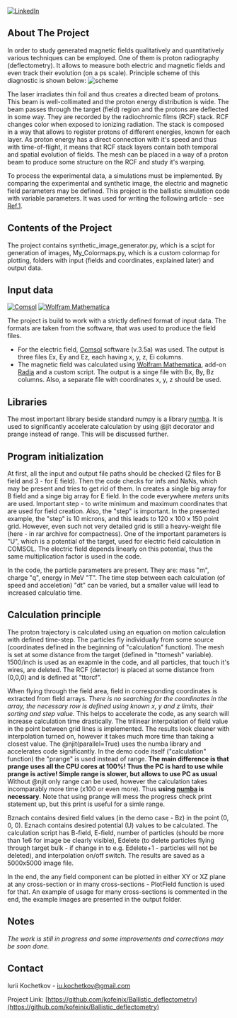[![LinkedIn][linkedin-shield]][linkedin-url]


<!-- ABOUT THE PROJECT -->
## About The Project

In order to study generated magnetic fields qualitatively and quantitatively various techniques can be
employed. One of them is proton radiography (deflectometry). It allows to measure both electric and magnetic fields and even track their evolution (on a ps scale).
Principle scheme of this diagnostic is shown below:
![scheme](https://user-images.githubusercontent.com/90211042/132966051-479b1cd8-1b48-48dc-8ff9-eb96ad0842e1.png)

The laser irradiates thin foil and thus creates a directed beam of protons. This beam is well-collimated and the proton energy distribution is wide.
The beam passes through the target (field) region and the protons are deflected in some way.
They are recorded by the radiochromic films (RCF) stack. RCF changes color when exposed to ionizing radiation. 
The stack is composed in a way that allows to register protons of different energies, known for each layer.
As proton energy has a direct connection with it's speed and thus with time-of-flight, it means that RCF stack layers contain both temporal and spatial evolution of fields.
The mesh can be placed in a way of a proton beam to produce some structure on the RCF and study it's warping.

To process the experimental data, a simulations must be implemented. By comparing the experimental and synthetic image, the electric and magnetic field parameters may be defined.
This project is the ballistic simulation code with variable parameters. It was used for writing the following article - see [Ref.1](https://iopscience.iop.org/article/10.1088/1742-6596/1686/1/012004).

## Contents of the Project
The project contains synthetic_image_generator.py, which is a scipt for generation of images, My_Colormaps.py, which is a custom colormap for plotting, folders with input (fields and coordinates, explained later) and output data.

## Input data
[![Comsol][Comsol-shield]][Comsol-url]
[![Wolfram Mathematica][Wolfram-shield]][Wolfram-url]

The project is build to work with a strictly defined format of input data. The formats are taken from the software, that was used to produce the field files.
* For the electric field, [Comsol](https://www.comsol.ru/) software (v.3.5a) was used. The output is three files Ex, Ey and Ez, each having x, y, z, Ei columns.
* The magnetic field was calculated using [Wolfram Mathematica](https://www.wolfram.com/mathematica/), add-on [Radia](https://www.esrf.fr/Accelerators/Groups/InsertionDevices/Software/Radia) and a custom script.
The output is a singe file with Bx, By, Bz columns. Also, a separate file with coordinates x, y, z should be used.

## Libraries
The most important library beside standard numpy is a library [numba](http://numba.pydata.org/). It is used to significantly accelerate calculation by using @jit decorator and prange instead of range. This will be discussed further.
## Program initialization
At first, all the input and output file paths should be checked (2 files for B field and 3 - for E field). Then the code checks for infs and NaNs, which may be present and tries to get rid of them.
In creates a single big array for B field and a singe big array for E field. In the code everywhere _meters_ units are used.
Important step - to write minimum and maximum coordinates that are used for field creation. Also, the "step" is important. In the presented example, the "step" is 10 microns, and this leads to 120 x 100 x 150 point grid.
However, even such not very detailed grid is still a heavy-weight file (here - in rar archive for compactness).
One of the important parameters is "U", which is a potential of the target, used for electric field calculation in COMSOL. The electric field depends linearly on this potential, thus the same multiplication factor is used in the code.

In the code, the particle parameters are present. They are: mass "m", charge "q", energy in MeV "T".  The time step between each calculation (of speed and acceletion) "dt" can be varied, but a smaller value will lead to increased calculatio time.

## Calculation principle
The proton trajectory is calculated using an equation on motion calculation with defined time-step. The particles fly individually from some source (coordinates defined in the beginning of "calculation" function).
The mesh is set at some distance from the target (defined in "ttomesh" variable). 1500/inch is used as an exapmle in the code, and all particles, that touch it's wires, are deleted.
The RCF (detector) is placed at some distance from (0,0,0) and is defined at "ttorcf". 

When flying through the field area, field in corresponding coordinates is extracted from field arrays. _There is no searching for the coordinates in the array, the necessary row is defined using known x, y and z limits, their sorting and step value_.
This helps to accelerate the code, as any search will increase calculation time drastically.
The trilinear interpolation of field value in the point between grid lines is implemented. The results look cleaner with interpolation turned on, however it takes much more time than taking a closest value. 
The @njit(parallel=True) uses the numba library and accelerates code significantly. In the demo code itself ("calculation" function) the "prange" is used instead of range. 
__The main difference is that prange uses all the CPU cores at 100%! Thus the PC is hard to use while prange is active! Simple range is slower, but allows to use PC as usual__
Without @njit only range can be used, however the calculation takes incomparably more time (x100 or even more). Thus __using [numba](http://numba.pydata.org/) is necessary__.
Note that using prange will mess the progress check print statement up, but this print is useful for a simle range.

Bznach contains desired field values (in the demo case - Bz) in the point (0, 0, 0). Eznach contains desired potential (U) values to be calculated. The calculation script has B-field, E-field, number of particles (should be more than 1e6 for image be clearly visible), Edelete (to delete particles flying through target bulk - if change in to e.g. Edelete+1 - particles will not be deleted), and interpolation on/off switch.
The results are saved as a 5000x5000 image file. 

In the end, the any field component can be plotted in either XY or XZ plane at any cross-section or in many cross-sections - PlotField function is used for that. An example of usage for many cross-sections is commented in the end, the example images are presented in the output folder. 


## Notes
_The work is still in progress and some improvements and corrections may be soon done._

## Contact

Iurii Kochetkov -  iu.kochetkov@gmail.com

Project Link: [https://github.com/kofeinix/Ballistic_deflectometry](https://github.com/kofeinix/Ballistic_deflectometry)


<!-- MARKDOWN LINKS & IMAGES -->

[linkedin-shield]: https://img.shields.io/badge/-LinkedIn-black.svg?style=for-the-badge&logo=linkedin&colorB=555
[linkedin-url]: https://linkedin.com/in/iu-kochetkov/
[Comsol-shield]: https://cdn.comsol.com/company/logo/comsol-logo-130x20.png
[Comsol-url]: https://www.comsol.ru/
[Wolfram-shield]: https://www.wolfram.com/common/images/gl-logo-spikey.ru.png
[Wolfram-url]: https://www.wolfram.com/mathematica/
